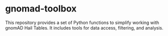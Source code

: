 # gnomad-toolbox
This repository provides a set of Python functions to simplify working with gnomAD Hail Tables. It includes tools for data access, filtering, and analysis.
